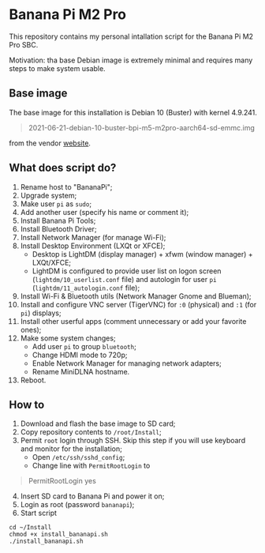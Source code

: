 # Banana Pi M2 Pro
This repository contains my personal intallation script for the Banana Pi M2 Pro SBC.

Motivation: tha base Debian image is extremely minimal and requires many steps to make system usable.

## Base image
The base image for this installation is Debian 10 (Buster) with kernel 4.9.241.

> 2021-06-21-debian-10-buster-bpi-m5-m2pro-aarch64-sd-emmc.img

from the vendor [website](https://wiki.banana-pi.org/Banana_Pi_BPI-M5#Debian).

## What does script do?
1. Rename host to "BananaPi";
2. Upgrade system;
3. Make user `pi` as `sudo`;
4. Add another user (specify his name or comment it);
5. Install Banana Pi Tools;
6. Install Bluetooth Driver;
7. Install Network Manager (for manage Wi-Fi);
8. Install Desktop Environment (LXQt or XFCE);
	+ Desktop is LightDM (display manager) + xfwm (window manager) + LXQt/XFCE;
	+ LightDM is configured to provide user list on logon screen (`lightdm/10_userlist.conf` file) and autologin for user `pi` (`lightdm/11_autologin.conf` file);
9. Install Wi-Fi & Bluetooth utils (Network Manager Gnome and Blueman);
10. Install and configure VNC server (TigerVNC) for `:0` (physical) and `:1` (for `pi`) displays;
11. Install other userful apps (comment unnecessary or add your favorite ones);
12. Make some system changes;
	+ Add user `pi` to group `bluetooth`;
	+ Change HDMI mode to 720p;
	+ Enable Network Manager for managing network adapters;
	+ Rename MiniDLNA hostname.
13. Reboot.

## How to
1. Download and flash the base image to SD card;
2. Copy repository contents to `/root/Install`;
3. Permit `root` login through SSH. Skip this step if you will use keyboard and monitor for the installation;
	+ Open `/etc/ssh/sshd_config`;
	+ Change line with `PermitRootLogin` to

> PermitRootLogin yes
4. Insert SD card to Banana Pi and power it on;
5. Login as root (password `bananapi`);
6. Start script
```
cd ~/Install
chmod +x install_bananapi.sh
./install_bananapi.sh
```
